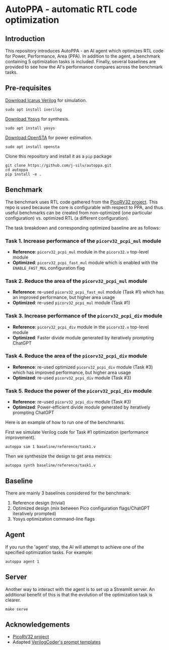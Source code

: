 # AutoPPA - automatic RTL code optimization

## Introduction

This repository introduces AutoPPA - an AI agent which optimizes RTL code for Power, Performance, Area (PPA). In addition to the agent, a benchmark containing 5 optimization tasks is included. Finally, several baselines are provided to see how the AI's performance compares across the benchmark tasks.

## Pre-requisites

[Download Icarus Verilog](https://steveicarus.github.io/iverilog/usage/installation.html) for simulation.

```
sudo apt install iverilog
```

[Download Yosys](https://github.com/YosysHQ/yosys/blob/main/README.md#installation) for synthesis.

```
sudo apt install yosys
```

[Download OpenSTA](https://github.com/parallaxsw/OpenSTA) for power estimation.

```
sudo apt install opensta
```

Clone this repository and install it as a `pip` package

```
git clone https://github.com/j-silv/autoppa.git
cd autoppa
pip install -e .
```

## Benchmark

The benchmark uses RTL code gathered from the [PicoRV32 project](https://github.com/YosysHQ/picorv32). This repo is used because the core is configurable with respect to PPA, and thus useful benchmarks can be created from non-optimized (one particular configuration) vs. optimized RTL (a different configuration).

The task breakdown and corresponding optimized baseline are as follows:

### Task 1. Increase performance of the `picorv32_pcpi_mul` module
- **Reference**: `picorv32_pcpi_mul` module in the `picorv32.v` top-level module
- **Optimized**: `picorv32_pcpi_fast_mul` module which is enabled with the `ENABLE_FAST_MUL` configuration flag

### Task 2. Reduce the area of the `picorv32_pcpi_mul` module
- **Reference**: re-used `picorv32_pcpi_fast_mul` module (Task #1) which has an improved performance, but higher area usage
- **Optimized**: re-used `picorv32_pcpi_mul` module (Task #1)

### Task 3. Increase performance of the `picorv32_pcpi_div` module
- **Reference**: `picorv32_pcpi_div` module in the `picorv32.v` top-level module
- **Optimized**: Faster divide module generated by iteratively prompting ChatGPT

### Task 4. Reduce the area of the `picorv32_pcpi_div` module
- **Reference**: re-used optimized `picorv32_pcpi_div` module (Task #3) which has improved performance, but higher area usage
- **Optimized**: re-used `picorv32_pcpi_div` module (Task #3)

### Task 5. Reduce the power of the `picorv32_pcpi_div` module
- **Reference**: re-used `picorv32_pcpi_div` module (Task #3)
- **Optimized**: Power-efficient divide module generated by iteratively prompting ChatGPT

Here is an example of how to run one of the benchmarks.

First we simulate Verilog code for Task #1 optimization (performance improvement).

```
autoppa sim 1 baseline/reference/task1.v
```

Then we synthesize the design to get area metrics:

```
autoppa synth baseline/reference/task1.v
```

## Baseline

There are mainly 3 baselines considered for the benchmark:

1. Reference design (trivial)
2. Optimized design (mix between Pico configuration flags/ChatGPT iteratively prompted)
3. Yosys optimization command-line flags

## Agent

If you run the 'agent' step, the AI will attempt to achieve one of the specified optimization tasks. For example:

```
autoppa agent 1
```

## Server

Another way to interact with the agent is to set up a Streamlit server. An additional benefit of this is that the evolution of the optimization task is clearer.

```
make serve
```

## Acknowledgements

- [PicoRV32 project](https://github.com/YosysHQ/picorv32)
- Adapted [VerilogCoder's prompt templates](https://github.com/NVlabs/VerilogCoder/blob/8b13108869f276c7b644dd88beabcb401a5cfa92/hardware_agent/examples/VerilogCoder/prompt_templates.py)